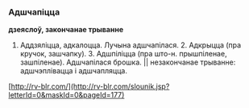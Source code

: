 ### Адшчапіцца
**дзеяслоў, закончанае трыванне**

1. Аддзяліцца, адкалоцца. Лучына адшчапілася. 2. Адкрыцца (пра кручок, зашчапку). 3. Адшпіліцца (пра што-н. прышпіленае, зашпіленае). Адшчапілася брошка. || незакончанае трыванне: адшчэплівацца і адшчапляцца.

<a rel="author">[http://rv-blr.com/](http://rv-blr.com/slounik.jsp?letterId=0&maskId=0&pageId=177)</a>
